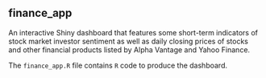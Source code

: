 ## finance_app

An interactive Shiny dashboard that features some short-term indicators of stock market investor sentiment as well as
daily closing prices of stocks and other financial products listed by Alpha Vantage and Yahoo Finance.

The `finance_app.R` file contains `R` code to produce the dashboard.

